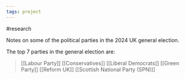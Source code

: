 ```yaml
---
tags: project
---
```

#research

Notes on some of the political parties in the 2024 UK general election. 

The top 7 parties in the general election are:
> [[Labour Party]]
  [[Conservatives]]
  [[Liberal Democrats]]
  [[Green Party]]
  [[Reform UK]]
  [[Scottish National Party (SPN)]]

